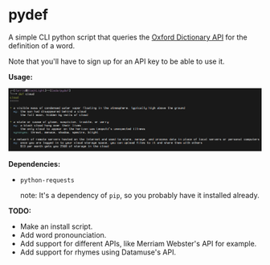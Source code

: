# pydef
A simple CLI python script that queries the [Oxford Dictionary API](https://developer.oxforddictionaries.com/) for the definition of a word.

Note that you'll have to sign up for an API key to be able to use it.

**Usage:**

![example usage](example.png)

**Dependencies:**
* `python-requests`

  note: It's a dependency of `pip`, so you probably have it installed already.

**TODO:**
* Make an install script.
* Add word pronounciation.
* Add support for different APIs, like Merriam Webster's API for example.
* Add support for rhymes using Datamuse's API.
